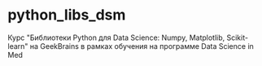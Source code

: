 # python_libs_dsm
Курс "Библиотеки Python для Data Science: Numpy, Matplotlib, Scikit-learn" на GeekBrains в рамках обучения на программе Data Science in Med
